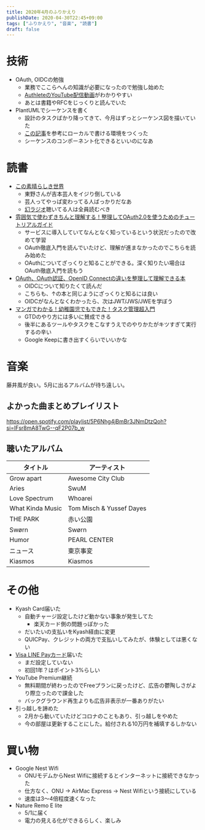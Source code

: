 ```yaml
---
title: 2020年4月のふりかえり
publishDate: 2020-04-30T22:45+09:00
tags: ["ふりかえり", "音楽", "読書"]
draft: false
---
```


# 技術

- OAuth, OIDCの勉強
  - 業務でここらへんの知識が必要になったので勉強し始めた
  - [AuthleteのYouTube配信動画](https://www.youtube.com/watch?v=PKPj_MmLq5E)がわかりやすい
  - あとは書籍やRFCをじっくりと読んでいた
- PlantUMLでシーケンスを書く
  - 設計のタスクばかり降ってきて、今月はずっとシーケンス図を描いていた
  - [この記事](https://dev.classmethod.jp/articles/plantuml-server-on-docker/)を参考にローカルで書ける環境をつくった
  - シーケンスのコンポーネント化できるといいのになあ

# 読書

- [この素晴らしき世界](https://www.amazon.co.jp/dp/B085PPW3T3/)
  - 東野さんが吉本芸人をイジり倒している
  - 芸人ってやっぱ変わってる人ばっかりだなあ
  - [幻ラジオ](https://www.youtube.com/channel/UCSK4Ikp1v5WPe30pTJVe6Zw)聴いてる人は全員読むべき
- [雰囲気で使わずきちんと理解する！整理してOAuth2.0を使うためのチュートリアルガイド](https://www.amazon.co.jp/dp/B07XT8H2YG)
  - サービスに導入していてなんとなく知っているという状況だったので改めて学習
  - OAuth徹底入門を読んでいたけど、理解が進まなかったのでこちらを読み始めた
  - OAuthについてざっくりと知ることができる。深く知りたい場合はOAuth徹底入門を読もう
- [OAuth、OAuth認証、OpenID Connectの違いを整理して理解できる本](https://authya.booth.pm/items/1550861)
  - OIDCについて知りたくて読んだ
  - こちらも、↑の本と同じようにざっくりと知るには良い
  - OIDCがなんとなくわかったら、次はJWT/JWS/JWEを学ぼう
- [マンガでわかる！幼稚園児でもできた！タスク管理超入門](https://www.amazon.co.jp/dp/B00FB22EDS/)
  - GTDのやり方には多いに賛成できる
  - 後半にあるツールやタスクをこなすうえでのやりかたがキツすぎて実行するの辛い
  - Google Keepに書き出すくらいでいいかな

# 音楽

藤井風が良い。5月に出るアルバムが待ち遠しい。

## よかった曲まとめプレイリスト

https://open.spotify.com/playlist/5P6Nhg4jBmBr3JNmDtzQoh?si=lFsr8mA8TwG--qF2P07b_w

## 聴いたアルバム

| タイトル         | アーティスト             |
| ---------------- | ------------------------ |
| Grow apart       | Awesome City Club        |
| Aries            | SwuM                     |
| Love Spectrum    | Whoarei                  |
| What Kinda Music | Tom Misch & Yussef Dayes |
| THE PARK         | 赤い公園                 |
| Swørn            | Swørn                    |
| Humor            | PEARL CENTER             |
| ニュース         | 東京事変                 |
| Kiasmos          | Kiasmos                  |

# その他

- Kyash Card届いた
  - 自動チャージ設定したけど動かない事象が発生してた
    - 楽天カード側の問題っぽかった
  - だいたいの支払いをKyash経由に変更
  - QUICPay、クレジットの両方で支払いしてみたが、体験としては悪くない
- [Visa LINE Payカード](https://linepay.line.me/campaign/limited-card/)届いた
  - まだ設定していない
  - 初回1年？はポイント3%らしい
- YouTube Premium継続
  - 無料期間が終わったのでFreeプランに戻ったけど、広告の鬱陶しさがより際立ったので課金した
  - バックグラウンド再生よりも広告非表示が一番ありがたい
- 引っ越しを諦めた
  - 2月から動いていたけどコロナのこともあり、引っ越しをやめた
  - 今の部屋は更新することにした。給付される10万円を補填するしかない

# 買い物

- Google Nest Wifi
  - ONUモデムからNest Wifiに接続するとインターネットに接続できなかった
  - 仕方なく、ONU → AirMac Express → Nest Wifiという接続にしている
  - 速度は3〜4倍程度速くなった
 - Nature Remo E lite
   - 5/1に届く
   - 電力の見える化ができるらしく、楽しみ
